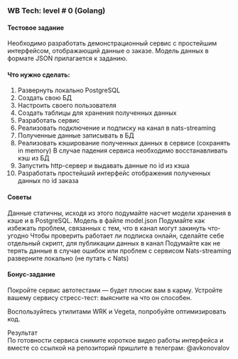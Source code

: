 ### WB Tech: level # 0 (Golang)		 	 	
#### Тестовое задание
Необходимо разработать демонстрационный сервис с простейшим интерфейсом, отображающий данные о заказе. Модель данных в формате JSON прилагается к заданию.	
				
#### Что нужно сделать:
1. Развернуть локально PostgreSQL
2. Создать свою БД
3. Настроить своего пользователя
4. Создать таблицы для хранения полученных данных
5. Разработать сервис
6. Реализовать подключение и подписку на канал в nats-streaming
7. Полученные данные записывать в БД
8. Реализовать кэширование полученных данных в сервисе (сохранять in memory)
В случае падения сервиса необходимо восстанавливать кэш из БД
9. Запустить http-сервер и выдавать данные по id из кэша
10. Разработать простейший интерфейс отображения полученных данных по id заказа
#### Советы				
Данные статичны, исходя из этого подумайте насчет модели хранения в кэше и в PostgreSQL. Модель в файле model.json
Подумайте как избежать проблем, связанных с тем, что в канал могут закинуть что-угодно
Чтобы проверить работает ли подписка онлайн, сделайте себе отдельный скрипт, для публикации данных в канал
Подумайте как не терять данные в случае ошибок или проблем с сервисом
Nats-streaming разверните локально (не путать с Nats)
						
#### Бонус-задание						
Покройте сервис автотестами — будет плюсик вам в карму.
Устройте вашему сервису стресс-тест: выясните на что он способен.
						
Воспользуйтесь утилитами WRK и Vegeta, попробуйте оптимизировать код.


Результат						
По готовности сервиса снимите короткое видео работы интерфейса и вместе со ссылкой на репозиторий пришлите в телеграм: @avkonovalov 
